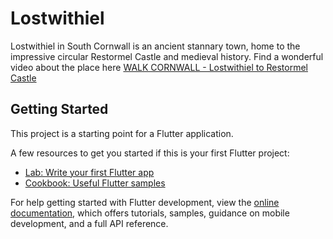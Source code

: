 # Lostwithiel

Lostwithiel in South Cornwall is an ancient stannary town, home to the impressive circular Restormel Castle and medieval history. Find a wonderful video about the place here [WALK CORNWALL - Lostwithiel to Restormel Castle](https://www.youtube.com/watch?v=ESZnqSGZ6A0&ab_channel=CornishWalkingTrails)

## Getting Started

This project is a starting point for a Flutter application.

A few resources to get you started if this is your first Flutter project:

- [Lab: Write your first Flutter app](https://docs.flutter.dev/get-started/codelab)
- [Cookbook: Useful Flutter samples](https://docs.flutter.dev/cookbook)

For help getting started with Flutter development, view the
[online documentation](https://docs.flutter.dev/), which offers tutorials,
samples, guidance on mobile development, and a full API reference.
